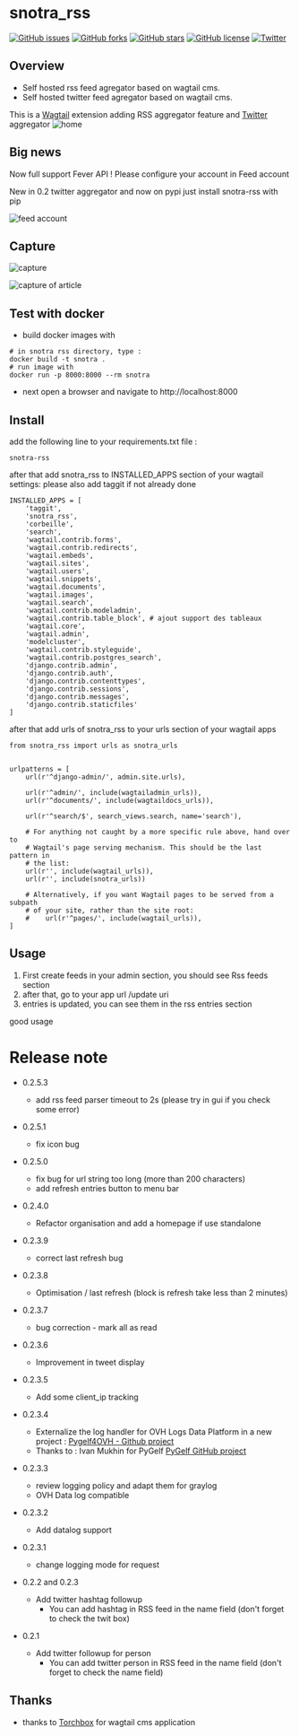 # snotra_rss
[![GitHub issues](https://img.shields.io/github/issues/olopost/snotra_rss)](https://github.com/olopost/snotra_rss/issues)
[![GitHub forks](https://img.shields.io/github/forks/olopost/snotra_rss)](https://github.com/olopost/snotra_rss/network)
[![GitHub stars](https://img.shields.io/github/stars/olopost/snotra_rss)](https://github.com/olopost/snotra_rss/stargazers)
[![GitHub license](https://img.shields.io/github/license/olopost/snotra_rss)](https://github.com/olopost/snotra_rss/blob/master/LICENSE)
[![Twitter](https://img.shields.io/twitter/url?style=social)](https://twitter.com/intent/tweet?text=Wow:&url=https%3A%2F%2Fgithub.com%2Folopost%2Fsnotra_rss)
## Overview
 - Self hosted rss feed agregator based on wagtail cms.
 - Self hosted twitter feed agregator based on wagtail cms.

This is a [Wagtail](https://wagtail.io) extension adding RSS aggregator feature and [Twitter](https://twitter.com) aggregator
![home](doc/home.png)

## Big news
Now full support Fever API !
Please configure your account in Feed account


New in 0.2 twitter aggregator
and now on pypi just install snotra-rss with pip

![feed account](doc/feed%20account.png)


## Capture
![capture](doc/entries.png)


![capture of article](doc/article.png)

## Test with docker
 - build docker images with
 ```shell script
# in snotra rss directory, type :
docker build -t snotra .
# run image with
docker run -p 8000:8000 --rm snotra
```
 - next open a browser and navigate to http://localhost:8000
 

## Install
add the following line to your requirements.txt file :
````
snotra-rss
````

after that add snotra_rss to INSTALLED_APPS section of your wagtail settings:
please also add taggit if not already done
````
INSTALLED_APPS = [
    'taggit',
    'snotra_rss',
    'corbeille',
    'search',
    'wagtail.contrib.forms',
    'wagtail.contrib.redirects',
    'wagtail.embeds',
    'wagtail.sites',
    'wagtail.users',
    'wagtail.snippets',
    'wagtail.documents',
    'wagtail.images',
    'wagtail.search',
    'wagtail.contrib.modeladmin',
    'wagtail.contrib.table_block', # ajout support des tableaux
    'wagtail.core',
    'wagtail.admin',
    'modelcluster',
    'wagtail.contrib.styleguide',
    'wagtail.contrib.postgres_search',
    'django.contrib.admin',
    'django.contrib.auth',
    'django.contrib.contenttypes',
    'django.contrib.sessions',
    'django.contrib.messages',
    'django.contrib.staticfiles'
]
````

after that add urls of snotra_rss to your urls section of your wagtail apps

````
from snotra_rss import urls as snotra_urls


urlpatterns = [
    url(r'^django-admin/', admin.site.urls),

    url(r'^admin/', include(wagtailadmin_urls)),
    url(r'^documents/', include(wagtaildocs_urls)),

    url(r'^search/$', search_views.search, name='search'),

    # For anything not caught by a more specific rule above, hand over to
    # Wagtail's page serving mechanism. This should be the last pattern in
    # the list:
    url(r'', include(wagtail_urls)),
    url(r'', include(snotra_urls))

    # Alternatively, if you want Wagtail pages to be served from a subpath
    # of your site, rather than the site root:
    #    url(r'^pages/', include(wagtail_urls)),
]
````

## Usage
1. First create feeds in your admin section, you should see Rss feeds section
2. after that, go to your app url /update uri
3. entries is updated, you can see them in the rss entries section

good usage


# Release note
 - 0.2.5.3
    * add rss feed parser timeout to 2s (please try in gui if you check some error)
 - 0.2.5.1
    * fix icon bug
 - 0.2.5.0
    * fix bug for url string too long (more than 200 characters)
    * add refresh entries button to menu bar
 - 0.2.4.0
   * Refactor organisation and add a homepage if use standalone
 - 0.2.3.9
   * correct last refresh bug
 - 0.2.3.8
   * Optimisation / last refresh (block is refresh take less than 2 minutes)
 - 0.2.3.7
   * bug correction - mark all as read
 - 0.2.3.6
   * Improvement in tweet display
 - 0.2.3.5
   * Add some client_ip tracking
 - 0.2.3.4
   * Externalize the log handler for OVH  Logs Data Platform in a new project : [Pygelf4OVH - Github project](https://github.com/olopost/pygelf4ovh.git)
   * Thanks to : Ivan Mukhin for PyGelf [PyGelf GitHub project](https://github.com/keeprocking/pygelf)
 - 0.2.3.3
   * review logging policy and adapt them for graylog
   * OVH Data log compatible
 - 0.2.3.2
   * Add datalog support
 - 0.2.3.1
   * change logging mode for request
 - 0.2.2 and 0.2.3
   * Add twitter hashtag followup
     - You can add hashtag in RSS feed in the name field (don't forget to check the twit box)
 
 - 0.2.1
   * Add twitter followup for person
     - You can add twitter person in RSS feed in the name field (don't forget to check the name field)
     

## Thanks
- thanks to [Torchbox](https://www.torchbox.com) for wagtail cms application